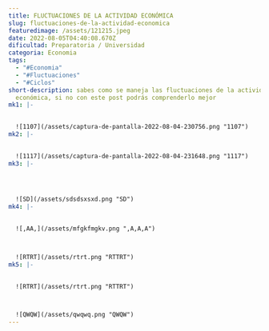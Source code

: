 ```yaml
---
title: FLUCTUACIONES DE LA ACTIVIDAD ECONÓMICA
slug: fluctuaciones-de-la-actividad-economica
featuredimage: /assets/121215.jpeg
date: 2022-08-05T04:40:08.670Z
dificultad: Preparatoria / Universidad
categoria: Economia
tags:
  - "#Economia"
  - "#Fluctuaciones"
  - "#Ciclos"
short-description: sabes como se maneja las fluctuaciones de la actividad
  económica, si no con este post podrás comprenderlo mejor
mk1: |-
  

  ![1107](/assets/captura-de-pantalla-2022-08-04-230756.png "1107")
mk2: |-
  

  ![1117](/assets/captura-de-pantalla-2022-08-04-231648.png "1117")
mk3: |-
  



  ![SD](/assets/sdsdsxsxd.png "SD")
mk4: |-
  

  ![,AA,](/assets/mfgkfmgkv.png ",A,A,A")



  ![RTRT](/assets/rtrt.png "RTTRT")
mk5: |-
  

  ![RTRT](/assets/rtrt.png "RTTRT")



  ![QWQW](/assets/qwqwq.png "QWQW")
---
```

